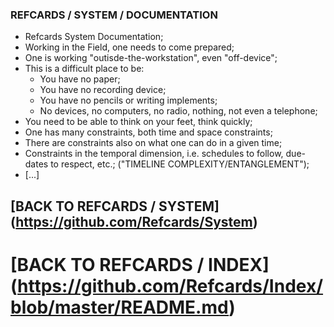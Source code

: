 ### REFCARDS / SYSTEM / DOCUMENTATION
- Refcards System Documentation;
- Working in the Field, one needs to come prepared;
- One is working "outisde-the-workstation", even "off-device";
- This is a difficult place to be:
  - You have no paper;
  - You have no recording device;
  - You have no pencils or writing implements;
  - No devices, no computers, no radio, nothing, not even a telephone;
- You need to be able to think on your feet, think quickly;
- One has many constraints, both time and space constraints;
- There are constraints also on what one can do in a given time;
- Constraints in the temporal dimension, i.e. schedules to follow, due-dates to respect, etc.; ("TIMELINE COMPLEXITY/ENTANGLEMENT");
- [...]

## [BACK TO REFCARDS / SYSTEM] (https://github.com/Refcards/System)
# [BACK TO REFCARDS / INDEX] (https://github.com/Refcards/Index/blob/master/README.md)
